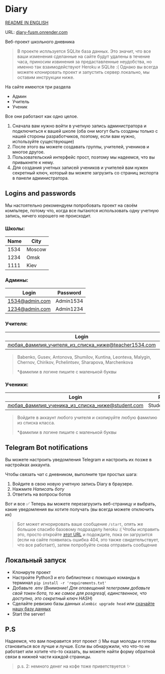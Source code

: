 # Diary

[README IN ENGLISH][en]

URL: [diary-fusm.onrender.com][diary]

Веб-проект школьного дневника

> В проекте испльзуется SQLite база данных. Это значит, что все ваши изменения сделанные на сайте будут удалены в течение часа, приносим извинения за предаставленные неудобства, но именно так взаимодействуют Heroku и SQLite :(
> Однако вы всегда можете клонировать проект и запустить сервер локально, мы оставим инструкции ниже.

На сайте имеются три раздела
- Админ
- Учитель
- Ученик

Все они работают как одно целое. 

1) Сначала вам нужно войти в учетную запись администратора и подключиться к вашей школе (оба они могут быть созданы только с нашей стороны разработчиков, поэтому, если вам нужно, используйте существующие)
2) После этого вы можете создавать группы, учителей, учеников и многое другое.
3) Пользовательский интерфейс прост, поэтому мы надеемся, что вы привыкнете к нему.
4) Для создания учетных записей учеников и учителей вам нужен секретный ключ, который вы можете загрузить со страниц экспорта в панели администратора.


## Logins and passwords

Мы настоятельно рекомендуем попробовать проект на своём компьтере, потому что, когда все пытаются использовать одну учетную запись, ничего хорошего не происходит. 

### Школы:

Name | City
---- | ----
1534 | Moscow
1234 | Omsk
1111 | Kiev

### Админы: 
Login | Password
---- | ----
1534@admin.com | Admin1534
1234@admin.com | Admin1234

### Учителя:
Login | Password
---- | ----
любая_фамилия_учителя_из_списка_ниже@teacher1534.com | Teacher12345678

> Babenko, Gusev, Antonova, Shumilov, Kuntina, Leonteva, Malygin, Chernov, Chirikov, Pchelintsev, Sharapova, Marchenkova
> 
> *фамилии в логине пишите с маленькой буквы

###  Ученики: 
Login | Password
---- | ----
любая_фамилия_ученика_из_списка_ниже@student.com | Student12345678

> Войдите в аккаунт любого учителя и скопируйте любую фамилию из списка класса.
>
> *фамилии в логине пишите с маленькой буквы


## Telegram Bot notifications

Вы можете настроить уведомления Telegram и настроить их позже в настройках аккаунта.

Чтобы связать чат с дневником, выполните три простых шага:
1) Войдите в свою новую учетную запись Diary в браузере.
2) Нажмите *Написать боту*
3) Ответить на вопросы ботов

Вот и все ✅ Теперь вы можете перезагрузить веб-страницу и выбрать, какие уведомления вы хотите получать (вы всегда можете отключить их)

> Бот может игнорировать ваше сообщение `/start`, опять же большое спасибо базовому подразделу heroku :( Чтобы исправить это, просто откройте [этот URL][bot] и подождите, пока он загрузится (если на сайте появилась ошибка 404, это также свидетельствует, что все работает), затем попробуйте снова отправить сообщение

## Локальный запуск

- Клонируте проект 
- Настройте Python3 и его библиотеки с помощью команды в терминал `pip install -r 'requirements.txt'`
- Добавьте .env (*Внимание! Для оповещений телеграмм добавьте свой токен бота, то же самое для posgresql, единственное, что доступно, это секретный ключ HASH*)
- Сделайте ревизию базы данных `alembic upgrade head` или [скачайте нашу базу данных][db]
- Start the server!


## P.S
Надеемся, что вам понравится этот проект :) Мы еще молоды и готовы становиться все лучше и лучше. Если вы обнаружили, что что-то не работает или хотите что-то сказать, вы можете найти форму обратной связи в нижней части каждой страницы.

>p.s. 2: немного денег на кофе тоже приветствуется ✨

[diary]:<https://diary-fusm.onrender.com>
[bot]:<https://diary-telegram.herokuapp.com>
[en]:<README.md>
[db]:<https://disk.yandex.ru/d/3tiUdF4uz4Xgtw>
